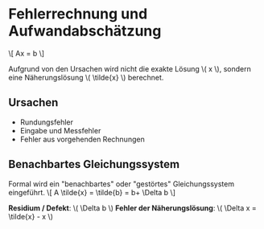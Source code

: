 # Fehlerrechnung und Aufwandabschätzung

\\[
	Ax = b
\\]

Aufgrund von den Ursachen wird nicht die exakte Lösung \\( x \\), sondern eine Näherungslösung \\( \tilde{x} \\) berechnet.

## Ursachen
- Rundungsfehler
- Eingabe und Messfehler
- Fehler aus vorgehenden Rechnungen

## Benachbartes Gleichungssystem
Formal wird ein "benachbartes" oder "gestörtes" Gleichungssystem eingeführt.
\\[
A \tilde{x} = \tilde{b} = b+ \Delta b
\\]

**Residium / Defekt**: \\( \Delta b \\)
**Fehler der Näherungslösung**: \\( \Delta x = \tilde{x} - x \\)